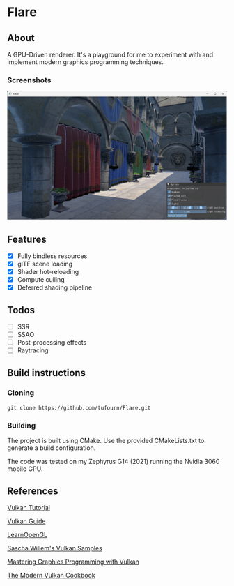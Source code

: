 # Flare

## About
A GPU-Driven renderer. It's a playground for me to experiment with and implement modern graphics programming techniques.

### Screenshots
![sponza](screenshots/sponza.png)

## Features
- [x] Fully bindless resources
- [x] glTF scene loading
- [x] Shader hot-reloading
- [x] Compute culling
- [x] Deferred shading pipeline

## Todos
- [ ] SSR
- [ ] SSAO
- [ ] Post-processing effects
- [ ] Raytracing

## Build instructions
### Cloning
```
git clone https://github.com/tufourn/Flare.git
```
### Building
The project is built using CMake. Use the provided CMakeLists.txt to generate a build configuration.

The code was tested on my Zephyrus G14 (2021) running the Nvidia 3060 mobile GPU.

## References
[Vulkan Tutorial](https://vulkan-tutorial.com/)

[Vulkan Guide](https://vkguide.dev/)

[LearnOpenGL](https://learnopengl.com/)

[Sascha Willem's Vulkan Samples](https://github.com/SaschaWillems/Vulkan)

[Mastering Graphics Programming with Vulkan](https://github.com/PacktPublishing/Mastering-Graphics-Programming-with-Vulkan)

[The Modern Vulkan Cookbook](https://github.com/PacktPublishing/The-Modern-Vulkan-Cookbook)
